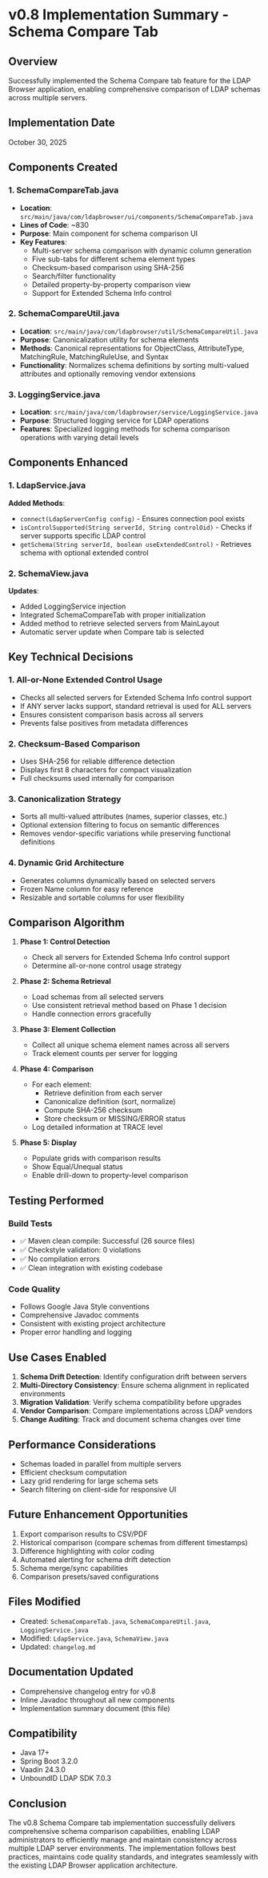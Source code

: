 # v0.8 Implementation Summary - Schema Compare Tab

## Overview
Successfully implemented the Schema Compare tab feature for the LDAP Browser application, enabling comprehensive comparison of LDAP schemas across multiple servers.

## Implementation Date
October 30, 2025

## Components Created

### 1. SchemaCompareTab.java
- **Location**: `src/main/java/com/ldapbrowser/ui/components/SchemaCompareTab.java`
- **Lines of Code**: ~830
- **Purpose**: Main component for schema comparison UI
- **Key Features**:
  - Multi-server schema comparison with dynamic column generation
  - Five sub-tabs for different schema element types
  - Checksum-based comparison using SHA-256
  - Search/filter functionality
  - Detailed property-by-property comparison view
  - Support for Extended Schema Info control

### 2. SchemaCompareUtil.java
- **Location**: `src/main/java/com/ldapbrowser/util/SchemaCompareUtil.java`
- **Purpose**: Canonicalization utility for schema elements
- **Methods**: Canonical representations for ObjectClass, AttributeType, MatchingRule, MatchingRuleUse, and Syntax
- **Functionality**: Normalizes schema definitions by sorting multi-valued attributes and optionally removing vendor extensions

### 3. LoggingService.java
- **Location**: `src/main/java/com/ldapbrowser/service/LoggingService.java`
- **Purpose**: Structured logging service for LDAP operations
- **Features**: Specialized logging methods for schema comparison operations with varying detail levels

## Components Enhanced

### 1. LdapService.java
**Added Methods**:
- `connect(LdapServerConfig config)` - Ensures connection pool exists
- `isControlSupported(String serverId, String controlOid)` - Checks if server supports specific LDAP control
- `getSchema(String serverId, boolean useExtendedControl)` - Retrieves schema with optional extended control

### 2. SchemaView.java
**Updates**:
- Added LoggingService injection
- Integrated SchemaCompareTab with proper initialization
- Added method to retrieve selected servers from MainLayout
- Automatic server update when Compare tab is selected

## Key Technical Decisions

### 1. All-or-None Extended Control Usage
- Checks all selected servers for Extended Schema Info control support
- If ANY server lacks support, standard retrieval is used for ALL servers
- Ensures consistent comparison basis across all servers
- Prevents false positives from metadata differences

### 2. Checksum-Based Comparison
- Uses SHA-256 for reliable difference detection
- Displays first 8 characters for compact visualization
- Full checksums used internally for comparison

### 3. Canonicalization Strategy
- Sorts all multi-valued attributes (names, superior classes, etc.)
- Optional extension filtering to focus on semantic differences
- Removes vendor-specific variations while preserving functional definitions

### 4. Dynamic Grid Architecture
- Generates columns dynamically based on selected servers
- Frozen Name column for easy reference
- Resizable and sortable columns for user flexibility

## Comparison Algorithm

1. **Phase 1: Control Detection**
   - Check all servers for Extended Schema Info control support
   - Determine all-or-none control usage strategy

2. **Phase 2: Schema Retrieval**
   - Load schemas from all selected servers
   - Use consistent retrieval method based on Phase 1 decision
   - Handle connection errors gracefully

3. **Phase 3: Element Collection**
   - Collect all unique schema element names across all servers
   - Track element counts per server for logging

4. **Phase 4: Comparison**
   - For each element:
     - Retrieve definition from each server
     - Canonicalize definition (sort, normalize)
     - Compute SHA-256 checksum
     - Store checksum or MISSING/ERROR status
   - Log detailed information at TRACE level

5. **Phase 5: Display**
   - Populate grids with comparison results
   - Show Equal/Unequal status
   - Enable drill-down to property-level comparison

## Testing Performed

### Build Tests
- ✅ Maven clean compile: Successful (26 source files)
- ✅ Checkstyle validation: 0 violations
- ✅ No compilation errors
- ✅ Clean integration with existing codebase

### Code Quality
- Follows Google Java Style conventions
- Comprehensive Javadoc comments
- Consistent with existing project architecture
- Proper error handling and logging

## Use Cases Enabled

1. **Schema Drift Detection**: Identify configuration drift between servers
2. **Multi-Directory Consistency**: Ensure schema alignment in replicated environments
3. **Migration Validation**: Verify schema compatibility before upgrades
4. **Vendor Comparison**: Compare implementations across LDAP vendors
5. **Change Auditing**: Track and document schema changes over time

## Performance Considerations

- Schemas loaded in parallel from multiple servers
- Efficient checksum computation
- Lazy grid rendering for large schema sets
- Search filtering on client-side for responsive UI

## Future Enhancement Opportunities

1. Export comparison results to CSV/PDF
2. Historical comparison (compare schemas from different timestamps)
3. Difference highlighting with color coding
4. Automated alerting for schema drift detection
5. Schema merge/sync capabilities
6. Comparison presets/saved configurations

## Files Modified

- Created: `SchemaCompareTab.java`, `SchemaCompareUtil.java`, `LoggingService.java`
- Modified: `LdapService.java`, `SchemaView.java`
- Updated: `changelog.md`

## Documentation Updated

- Comprehensive changelog entry for v0.8
- Inline Javadoc throughout all new components
- Implementation summary document (this file)

## Compatibility

- Java 17+
- Spring Boot 3.2.0
- Vaadin 24.3.0
- UnboundID LDAP SDK 7.0.3

## Conclusion

The v0.8 Schema Compare tab implementation successfully delivers comprehensive schema comparison capabilities, enabling LDAP administrators to efficiently manage and maintain consistency across multiple LDAP server environments. The implementation follows best practices, maintains code quality standards, and integrates seamlessly with the existing LDAP Browser application architecture.
